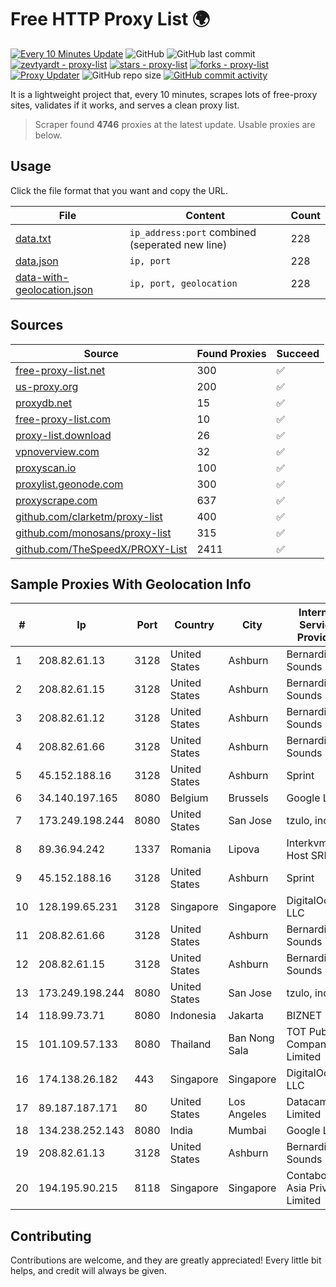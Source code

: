 
# Free HTTP Proxy List 🌍

[![Every 10 Minutes Update](https://github.com/mertguvencli/http-proxy-list/actions/workflows/main.yml/badge.svg?branch=main)](https://github.com/mertguvencli/http-proxy-list/actions/workflows/main.yml)
![GitHub](https://img.shields.io/github/license/mertguvencli/http-proxy-list)
![GitHub last commit](https://img.shields.io/github/last-commit/mertguvencli/http-proxy-list)
[![zevtyardt - proxy-list](https://img.shields.io/static/v1?label=zevtyardt&message=proxy-list&color=blue&logo=github)](https://github.com/zevtyardt/proxy-list "Go to GitHub repo")
[![stars - proxy-list](https://img.shields.io/github/stars/zevtyardt/proxy-list?style=social)](https://github.com/zevtyardt/proxy-list)
[![forks - proxy-list](https://img.shields.io/github/forks/zevtyardt/proxy-list?style=social)](https://github.com/zevtyardt/proxy-list)
[![Proxy Updater](https://github.com/zevtyardt/proxy-list/workflows/Proxy%20Updater/badge.svg)](https://github.com/zevtyardt/proxy-list/actions?query=workflow:"Proxy+Updater")
![GitHub repo size](https://img.shields.io/github/repo-size/zevtyardt/proxy-list)
[![GitHub commit activity](https://img.shields.io/github/commit-activity/m/zevtyardt/proxy-list?logo=commits)](https://github.com/zevtyardt/proxy-list/commits/main)

It is a lightweight project that, every 10 minutes, scrapes lots of free-proxy sites, validates if it works, and serves a clean proxy list.

> Scraper found **4746** proxies at the latest update. Usable proxies are below.

## Usage

Click the file format that you want and copy the URL.

|File|Content|Count|
|----|-------|-----|
|[data.txt](https://raw.githubusercontent.com/mertguvencli/http-proxy-list/main/proxy-list/data.txt)|`ip_address:port` combined (seperated new line)|228|
|[data.json](https://raw.githubusercontent.com/mertguvencli/http-proxy-list/main/proxy-list/data.json)|`ip, port`|228|
|[data-with-geolocation.json](https://raw.githubusercontent.com/mertguvencli/http-proxy-list/main/proxy-list/data-with-geolocation.json)|`ip, port, geolocation`|228|

## Sources

|Source|Found Proxies|Succeed|
|------|-------------|-------|
|[free-proxy-list.net](https://free-proxy-list.net)|300|✅|
|[us-proxy.org](https://www.us-proxy.org)|200|✅|
|[proxydb.net](http://proxydb.net)|15|✅|
|[free-proxy-list.com](https://free-proxy-list.com/?page=&port=&type%5B%5D=http&type%5B%5D=https&up_time=0&search=Search)|10|✅|
|[proxy-list.download](https://www.proxy-list.download/HTTP)|26|✅|
|[vpnoverview.com](https://vpnoverview.com/privacy/anonymous-browsing/free-proxy-servers)|32|✅|
|[proxyscan.io](https://www.proxyscan.io)|100|✅|
|[proxylist.geonode.com](https://proxylist.geonode.com/api/proxy-list?limit=300&page=1&sort_by=lastChecked&sort_type=desc&protocols=http,https)|300|✅|
|[proxyscrape.com](https://api.proxyscrape.com/v2/?request=displayproxies&protocol=http&timeout=10000&country=all&ssl=all&anonymity=all)|637|✅|
|[github.com/clarketm/proxy-list](https://raw.githubusercontent.com/clarketm/proxy-list/master/proxy-list-raw.txt)|400|✅|
|[github.com/monosans/proxy-list](https://raw.githubusercontent.com/monosans/proxy-list/main/proxies/http.txt)|315|✅|
|[github.com/TheSpeedX/PROXY-List](https://raw.githubusercontent.com/TheSpeedX/PROXY-List/master/http.txt)|2411|✅|


## Sample Proxies With Geolocation Info

|#|Ip|Port|Country|City|Internet Service Provider|
|-|--|----|-------|----|-------------------------|
|1|208.82.61.13|3128|United States|Ashburn|Bernardi Sounds|
|2|208.82.61.15|3128|United States|Ashburn|Bernardi Sounds|
|3|208.82.61.12|3128|United States|Ashburn|Bernardi Sounds|
|4|208.82.61.66|3128|United States|Ashburn|Bernardi Sounds|
|5|45.152.188.16|3128|United States|Ashburn|Sprint|
|6|34.140.197.165|8080|Belgium|Brussels|Google LLC|
|7|173.249.198.244|8080|United States|San Jose|tzulo, inc.|
|8|89.36.94.242|1337|Romania|Lipova|Interkvm Host SRL|
|9|45.152.188.16|3128|United States|Ashburn|Sprint|
|10|128.199.65.231|3128|Singapore|Singapore|DigitalOcean, LLC|
|11|208.82.61.66|3128|United States|Ashburn|Bernardi Sounds|
|12|208.82.61.15|3128|United States|Ashburn|Bernardi Sounds|
|13|173.249.198.244|8080|United States|San Jose|tzulo, inc.|
|14|118.99.73.71|8080|Indonesia|Jakarta|BIZNET|
|15|101.109.57.133|8080|Thailand|Ban Nong Sala|TOT Public Company Limited|
|16|174.138.26.182|443|Singapore|Singapore|DigitalOcean, LLC|
|17|89.187.187.171|80|United States|Los Angeles|Datacamp Limited|
|18|134.238.252.143|8080|India|Mumbai|Google LLC|
|19|208.82.61.13|3128|United States|Ashburn|Bernardi Sounds|
|20|194.195.90.215|8118|Singapore|Singapore|Contabo Asia Private Limited|



## Contributing

Contributions are welcome, and they are greatly appreciated! Every
little bit helps, and credit will always be given.

